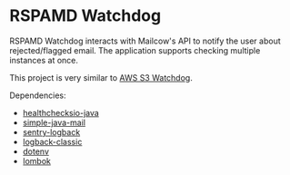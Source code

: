 # RSPAMD Watchdog

RSPAMD Watchdog interacts with Mailcow's API to notify the user about rejected/flagged email.
The application supports checking multiple instances at once.

This project is very similar to [AWS S3 Watchdog](https://github.com/niklas2810/aws-s3-watchdog).

Dependencies:

- [healthchecksio-java](https://github.com/niklas2810/healthchecksio-java)
- [simple-java-mail](https://github.com/bbottema/simple-java-mail)
- [sentry-logback](https://github.com/getsentry/sentry-java)
- [logback-classic](http://logback.qos.ch)
- [dotenv](https://github.com/cdimascio/dotenv-java) 
- [lombok](https://github.com/rzwitserloot/lombok)